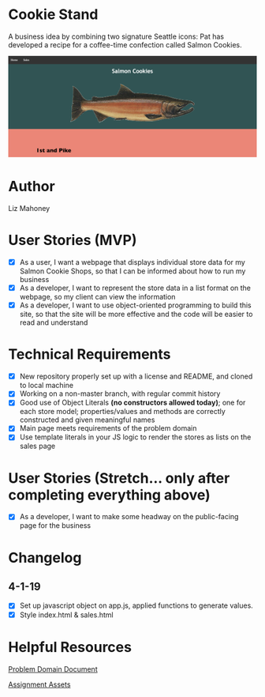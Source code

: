 # Cookie Stand

A business idea by combining two signature Seattle icons: Pat has developed a recipe for a coffee-time confection called Salmon Cookies.

![Homepage](/assets/homepage.png)


# Author

Liz Mahoney

# User Stories (MVP)

 - [x] As a user, I want a webpage that displays individual store data for my Salmon Cookie Shops, so that I can be informed about how to run my business
 - [x] As a developer, I want to represent the store data in a list format on the webpage, so my client can view the information
 - [x] As a developer, I want to use object-oriented programming to build this site, so that the site will be more effective and the code will be easier to read and understand

# Technical Requirements

 - [x] New repository properly set up with a license and README, and cloned to local machine
 - [x] Working on a non-master branch, with regular commit history
 - [x] Good use of Object Literals **(no constructors allowed today)**; one for each store model; properties/values and methods are correctly constructed and given meaningful names
 - [x] Main page meets requirements of the problem domain
 - [x] Use template literals in your JS logic to render the stores as lists on the sales page

# User Stories (Stretch... only after completing everything above)

 - [x] As a developer, I want to make some headway on the public-facing page for the business


# Changelog

## 4-1-19

- [x] Set up javascript object on app.js, applied functions to generate values.
- [x] Style index.html & sales.html

# Helpful Resources
[Problem Domain Document](./assets/support.md)

[Assignment Assets](./assets)
